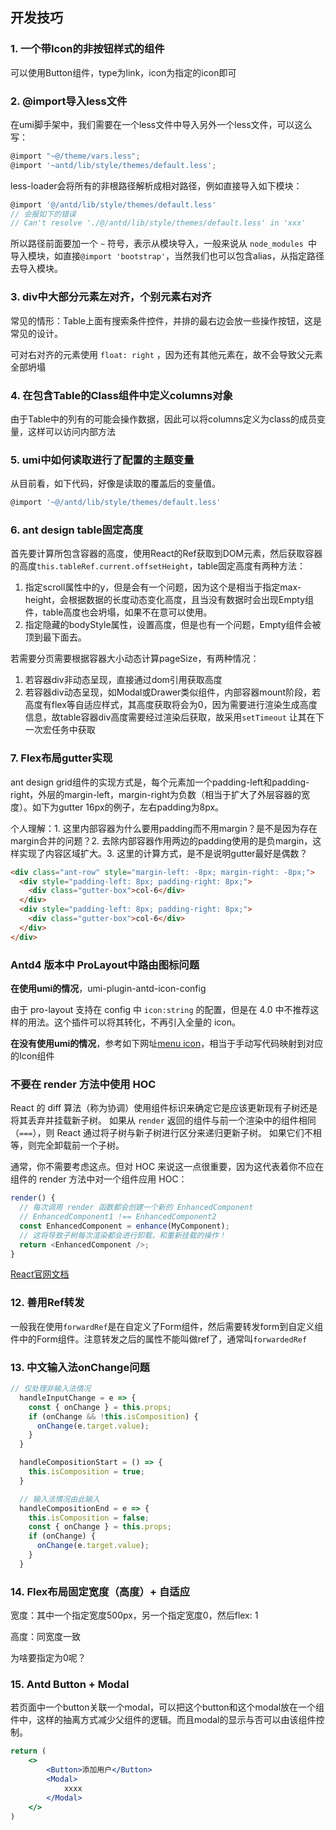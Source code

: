 ##  开发技巧

### 1. 一个带Icon的非按钮样式的组件

可以使用Button组件，type为link，icon为指定的icon即可

### 2. @import导入less文件

在umi脚手架中，我们需要在一个less文件中导入另外一个less文件，可以这么写：

```js
@import "~@/theme/vars.less";
@import '~antd/lib/style/themes/default.less';
```

less-loader会将所有的非根路径解析成相对路径，例如直接导入如下模块：

```js
@import '@/antd/lib/style/themes/default.less'
// 会报如下的错误
// Can't resolve './@/antd/lib/style/themes/default.less' in 'xxx'
```

所以路径前面要加一个 `~` 符号，表示从模块导入，一般来说从 `node_modules `中导入模块，如直接`@import 'bootstrap'`，当然我们也可以包含alias，从指定路径去导入模块。

### 3. div中大部分元素左对齐，个别元素右对齐

常见的情形：Table上面有搜索条件控件，并排的最右边会放一些操作按钮，这是常见的设计。

可对右对齐的元素使用 `float: right` ，因为还有其他元素在，故不会导致父元素全部坍塌

### 4. 在包含Table的Class组件中定义columns对象

由于Table中的列有的可能会操作数据，因此可以将columns定义为class的成员变量，这样可以访问内部方法

### 5. umi中如何读取进行了配置的主题变量

从目前看，如下代码，好像是读取的覆盖后的变量值。

```js
@import '~@/antd/lib/style/themes/default.less'
```

### 6. ant design table固定高度

首先要计算所包含容器的高度，使用React的Ref获取到DOM元素，然后获取容器的高度`this.tableRef.current.offsetHeight`，table固定高度有两种方法：

1. 指定scroll属性中的y，但是会有一个问题，因为这个是相当于指定max-height，会根据数据的长度动态变化高度，且当没有数据时会出现Empty组件，table高度也会坍塌，如果不在意可以使用。
2. 指定隐藏的bodyStyle属性，设置高度，但是也有一个问题，Empty组件会被顶到最下面去。

若需要分页需要根据容器大小动态计算pageSize，有两种情况：
1. 若容器div非动态呈现，直接通过dom引用获取高度
2. 若容器div动态呈现，如Modal或Drawer类似组件，内部容器mount阶段，若高度有flex等自适应样式，其高度获取将会为0，因为需要进行渲染生成高度信息，故table容器div高度需要经过渲染后获取，故采用`setTimeout` 让其在下一次宏任务中获取

### 7. Flex布局gutter实现

ant design grid组件的实现方式是，每个元素加一个padding-left和padding-right，外层的margin-left，margin-right为负数（相当于扩大了外层容器的宽度）。如下为gutter 16px的例子，左右padding为8px。

个人理解：1. 这里内部容器为什么要用padding而不用margin？是不是因为存在margin合并的问题？2. 去除内部容器作用两边的padding使用的是负margin，这样实现了内容区域扩大。3. 这里的计算方式，是不是说明gutter最好是偶数？

```html
<div class="ant-row" style="margin-left: -8px; margin-right: -8px;">
  <div style="padding-left: 8px; padding-right: 8px;">
    <div class="gutter-box">col-6</div>
  </div>
  <div style="padding-left: 8px; padding-right: 8px;">
    <div class="gutter-box">col-6</div>
  </div>
</div>
```
### Antd4 版本中 ProLayout中路由图标问题

**在使用umi的情况**，umi-plugin-antd-icon-config

由于 pro-layout 支持在 config 中 `icon:string` 的配置，但是在 4.0 中不推荐这样的用法。这个插件可以将其转化，不再引入全量的 icon。 

**在没有使用umi的情况**，参考如下网址[menu icon](https://prolayout.ant.design/menu#%E4%BB%8E%E6%9C%8D%E5%8A%A1%E5%99%A8%E5%8A%A0%E8%BD%BD-menu-%E5%B9%B6%E4%B8%94%E4%BD%BF%E7%94%A8-icon)，相当于手动写代码映射到对应的Icon组件

### 不要在 render 方法中使用 HOC

React 的 diff 算法（称为协调）使用组件标识来确定它是应该更新现有子树还是将其丢弃并挂载新子树。 如果从 `render` 返回的组件与前一个渲染中的组件相同（`===`），则 React 通过将子树与新子树进行区分来递归更新子树。 如果它们不相等，则完全卸载前一个子树。

通常，你不需要考虑这点。但对 HOC 来说这一点很重要，因为这代表着你不应在组件的 render 方法中对一个组件应用 HOC：

```js
render() {
  // 每次调用 render 函数都会创建一个新的 EnhancedComponent
  // EnhancedComponent1 !== EnhancedComponent2
  const EnhancedComponent = enhance(MyComponent);
  // 这将导致子树每次渲染都会进行卸载，和重新挂载的操作！
  return <EnhancedComponent />;
}
```

[React官网文档](https://zh-hans.reactjs.org/docs/higher-order-components.html)

### 12. 善用Ref转发

一般我在使用`forwardRef`是在自定义了Form组件，然后需要转发form到自定义组件中的Form组件。注意转发之后的属性不能叫做ref了，通常叫`forwardedRef`

### 13. 中文输入法onChange问题

```js
// 仅处理非输入法情况
  handleInputChange = e => {
    const { onChange } = this.props;
    if (onChange && !this.isComposition) {
      onChange(e.target.value);
    }
  }

  handleCompositionStart = () => {
    this.isComposition = true;
  }

  // 输入法情况由此输入
  handleCompositionEnd = e => {
    this.isComposition = false;
    const { onChange } = this.props;
    if (onChange) {
      onChange(e.target.value);
    }
  }
```

### 14. Flex布局固定宽度（高度）+ 自适应

宽度：其中一个指定宽度500px，另一个指定宽度0，然后flex: 1

高度：同宽度一致

为啥要指定为0呢？

### 15. Antd Button + Modal

若页面中一个button关联一个modal，可以把这个button和这个modal放在一个组件中，这样的抽离方式减少父组件的逻辑。而且modal的显示与否可以由该组件控制。

```jsx
return (
	<>
		<Button>添加用户</Button>
		<Modal>
			xxxx
		</Modal>
	</>
)
```




